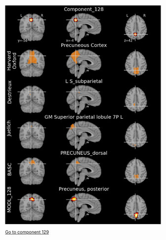 


![128](preliminary/128.jpg "Component 128")

[Go to component 129](https://parietal-inria.github.io/MODL_atlas/1024/129 "Component 129")